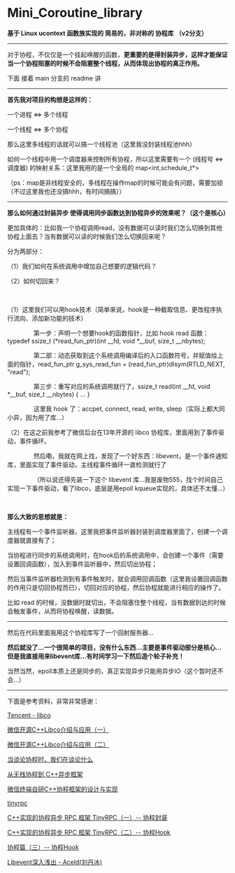 # Mini_Coroutine_library
**基于 Linux ucontext 函数族实现的 简易的，非对称的 协程库**
**（v2分支）**

------------------------------------------------------------------------------------------------

对于协程，不仅仅是一个挂起唤醒的函数，**更重要的是得封装异步，这样才能保证当一个协程阻塞的时候不会阻塞整个线程，从而体现出协程的真正作用。**

下面 接着 main 分支的 readme 讲

------------------------------------------------------------------------------------------------

**首先我对项目的构想是这样的：**

一个进程 <=> 多个线程

一个线程 <=> 多个协程

那么这里多线程的话就可以搞一个线程池（这里我没封装线程池hhh）

如何一个线程中用一个调度器来控制所有协程，所以这里需要有一个 (线程号 <=> 调度器) 的映射关系：这里我用的是一个全局的 map<int,schedule_t*>

（ps：map是非线程安全的，多线程在操作map的时候可能会有问题，需要加锁（不过这里我也还没搞hhh，有时间搞搞））

------------------------------------------------------------------------------------------------

**那么如何通过封装异步 使得调用同步函数达到协程异步的效果呢？（这个是核心）**

更加具体的：比如我一个协程调用read，没有数据可以读时我们怎么切换到其他协程上面去？当有数据可以读的时候我们怎么切换回来呢？

分为两部分：

（1）我们如何在系统调用中增加自己想要的逻辑代码？

（2）如何切回来？

&emsp;&emsp;&emsp;&emsp;  

（1）这里我们可以用hook技术（简单来说，hook是一种截取信息、更改程序执行流向、添加新功能的技术）

&emsp;&emsp;&emsp;&emsp;  第一步：声明一个想要hook的函数指针，比如 hook read 函数：typedef ssize_t (*read_fun_ptr)(int __fd, void *__buf, size_t __nbytes);

&emsp;&emsp;&emsp;&emsp;  第二部：动态获取到这个系统调用编译后的入口函数符号，并赋值给上面的指针，read_fun_ptr g_sys_read_fun = (read_fun_ptr)dlsym(RTLD_NEXT, "read");

&emsp;&emsp;&emsp;&emsp;  第三步：重写对应的系统调用就行了，ssize_t read(int __fd, void *__buf, size_t __nbytes) { ... }

&emsp;&emsp;&emsp;&emsp;  这里我 hook 了：accpet, connect, read, write, sleep（实际上都大同小异，因为用了库...）


（2）在这之前我参考了微信后台在13年开源的 libco 协程库，里面用到了事件驱动，事件循环。

&emsp;&emsp;&emsp;&emsp;  然后嘞，我就在网上找，发现了一个好东西：libevent，是一个事件通知库，里面实现了事件驱动，主线程事件循环一直检测就行了

&emsp;&emsp;&emsp;&emsp; （所以说还得先装一下这个 libevent 库...我是废物555，找个时间自己实现一下事件驱动，看了libco，底层是用epoll kqueue实现的，具体还不太懂...）

&emsp;&emsp;&emsp;&emsp;  

**那么大致的思想就是：**

主线程有一个事件监听器，这里我把事件监听器封装到调度器里面了，创建一个调度器就直接有了；

当协程进行同步的系统调用时，在hook后的系统调用中，会创建一个事件（需要设置回调函数），加入到事件监听器中，然后切出协程；

然后当事件监听器检测到有事件触发时，就会调用回调函数（这里我设置回调函数的作用只是切回协程而已），切回对应的协程，然后协程就能进行相应的操作了。

比如 read 的时候，没数据时就切出，不会阻塞住整个线程，当有数据到达的时候会触发事件，从而将协程唤醒，读数据。

------------------------------------------------------------------------------------------------

然后在代码里面我用这个协程库写了一个回射服务器...

**然后就没了...一个很简单的项目，没有什么东西...主要是事件驱动部分是核心...但是我直接用来libevent库...有时间学习一下然后造个轮子补充！**

当然当然，epoll本质上还是同步的，真正实现异步只能用异步IO（这个暂时还不会...）

------------------------------------------------------------------------------------------------

下面是参考资料，非常非常感谢：

[Tencent - libco](https://github.com/Tencent/libco)

[微信开源C++Libco介绍与应用（一）](https://zhuanlan.zhihu.com/p/51078499)

[微信开源C++Libco介绍与应用（二）](https://zhuanlan.zhihu.com/p/51081816)

[当谈论协程时，我们在谈论什么](https://mp.weixin.qq.com/s/IO4ynnKEfy2Rt-Me7EIeqg)

[从无栈协程到 C++异步框架](https://mp.weixin.qq.com/s/QVXE7QbxEchl8ue4SoijiQ)

[微信终端自研C++协程框架的设计与实现](https://mp.weixin.qq.com/s/c17DaD7JbKlDFT6J8haEFw)

[tinyrpc](https://github.com/Gooddbird/tinyrpc#4-%E5%BF%AB%E9%80%9F%E4%B8%8A%E6%89%8B)

[C++实现的协程异步 RPC 框架 TinyRPC（一）-- 协程封装](https://zhuanlan.zhihu.com/p/466349082)

[C++实现的协程异步 RPC 框架 TinyRPC（二）-- 协程Hook](https://zhuanlan.zhihu.com/p/474353906)

[协程篇（三）-- 协程Hook](https://zhuanlan.zhihu.com/p/466995546)

[Libevent深入浅出 - Aceld(刘丹冰)](https://aceld.gitbooks.io/libevent/content/)






